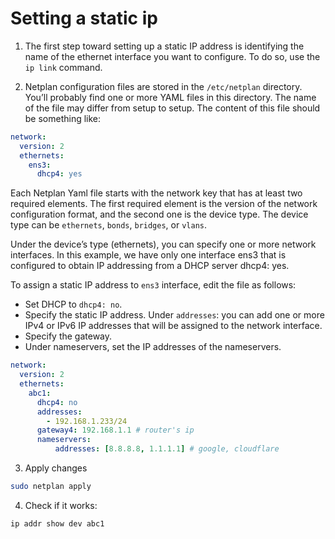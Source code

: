 # Setting a static ip


1. The first step toward setting up a static IP address is identifying the name of the ethernet interface you want to configure. To do so, use the `ip link` command.

2. Netplan configuration files are stored in the `/etc/netplan` directory. You’ll probably find one or more YAML files in this directory. The name of the file may differ from setup to setup. The content of this file should be something like:

```yml
network:
  version: 2
  ethernets:
    ens3:
      dhcp4: yes
```

Each Netplan Yaml file starts with the network key that has at least two required elements. The first required element is the version of the network configuration format, and the second one is the device type. The device type can be `ethernets`, `bonds`, `bridges`, or `vlans`.


Under the device’s type (ethernets), you can specify one or more network interfaces. In this example, we have only one interface ens3 that is configured to obtain IP addressing from a DHCP server dhcp4: yes.

To assign a static IP address to `ens3` interface, edit the file as follows:

* Set DHCP to `dhcp4: no`.
* Specify the static IP address. Under `addresses`: you can add one or more IPv4 or IPv6 IP addresses that will be assigned to the network interface.
* Specify the gateway.
* Under nameservers, set the IP addresses of the nameservers.


```yaml
network:
  version: 2
  ethernets:
    abc1:
      dhcp4: no
      addresses:
        - 192.168.1.233/24
      gateway4: 192.168.1.1 # router's ip
      nameservers:
          addresses: [8.8.8.8, 1.1.1.1] # google, cloudflare
```

3. Apply changes

```bash
sudo netplan apply
```

4. Check if it works:

```bash
ip addr show dev abc1
```
